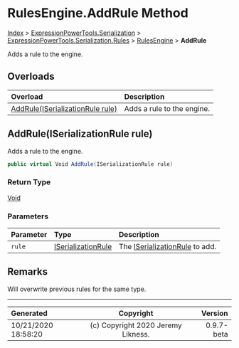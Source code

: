 ﻿# RulesEngine.AddRule Method

[Index](../index.md) > [ExpressionPowerTools.Serialization](ExpressionPowerTools.Serialization.a.md) > [ExpressionPowerTools.Serialization.Rules](ExpressionPowerTools.Serialization.Rules.n.md) > [RulesEngine](ExpressionPowerTools.Serialization.Rules.RulesEngine.cs.md) > **AddRule**

Adds a rule to the engine.

## Overloads

| Overload | Description |
| :-- | :-- |
| [AddRule(ISerializationRule rule)](#addruleiserializationrule-rule) | Adds a rule to the engine. |
## AddRule(ISerializationRule rule)

Adds a rule to the engine.

```csharp
public virtual Void AddRule(ISerializationRule rule)
```

### Return Type

 [Void](https://docs.microsoft.com/dotnet/api/system.void) 

### Parameters

| Parameter | Type | Description |
| :-- | :-- | :-- |
| `rule` | [ISerializationRule](ExpressionPowerTools.Serialization.Signatures.ISerializationRule.i.md) | The [ISerializationRule](ExpressionPowerTools.Serialization.Signatures.ISerializationRule.i.md) to add. |


## Remarks

Will overwrite previous rules for the same type.


---

| Generated | Copyright | Version |
| :-- | :-: | --: |
| 10/21/2020 18:58:20 | (c) Copyright 2020 Jeremy Likness. | 0.9.7-beta |

